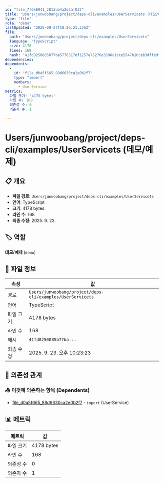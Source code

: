 ```yaml
---
id: "file_7f656941_2813bb4a2d3af032"
title: "Users/junwoobang/project/deps-cli/examples/UserServicets (데모/예제)"
type: "file"
role: "demo"
lastUpdated: "2025-09-27T10:26:21.336Z"
file:
  path: "Users/junwoobang/project/deps-cli/examples/UserServicets"
  language: "TypeScript"
  size: 4178
  lines: 168
  hash: "41fd8250085b77ba5778517ef1257e75276e3806c1cce5547b10ceb3dffe9fa3"
dependencies:
dependents:
  -
    id: "file_d0a5f665_88d6630ca2e0b2f7"
    type: "import"
    members:
      - UserService
metrics:
  파일 크기: "4178 bytes"
  라인 수: 168
  의존성 수: 0
  의존자 수: 1

---
```


# Users/junwoobang/project/deps-cli/examples/UserServicets (데모/예제)

## 📋 개요

- **파일 경로**: `Users/junwoobang/project/deps-cli/examples/UserServicets`
- **언어**: TypeScript
- **크기**: 4178 bytes
- **라인 수**: 168
- **최종 수정**: 2025. 9. 23.

## 🏷️ 역할

**데모/예제** (`demo`)

## 📄 파일 정보

| 속성 | 값 |
|------|----|
| 경로 | `Users/junwoobang/project/deps-cli/examples/UserServicets` |
| 언어 | TypeScript |
| 파일 크기 | 4178 bytes |
| 라인 수 | 168 |
| 해시 | `41fd8250085b77ba...` |
| 최종 수정 | 2025. 9. 23. 오후 10:23:23 |

## 🔗 의존성 관계

### 📤 이것에 의존하는 항목 (Dependents)

- [file_d0a5f665_88d6630ca2e0b2f7](file_d0a5f665_88d6630ca2e0b2f7.md) - `import` (UserService)

## 📊 메트릭

| 메트릭 | 값 |
|--------|----|
| 파일 크기 | 4178 bytes |
| 라인 수 | 168 |
| 의존성 수 | 0 |
| 의존자 수 | 1 |

